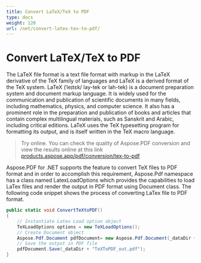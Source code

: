 ```yaml
---
title: Convert LaTeX/TeX to PDF
type: docs
weight: 120
url: /net/convert-latex-tex-to-pdf/
---
```

# Convert LaTeX/TeX to PDF

The LaTeX file format is a text file format with markup in the LaTeX derivative of the TeX family of languages and LaTeX is a derived format of the TeX system. LaTeX (ˈleɪtɛk/ lay-tek or lah-tek) is a document preparation system and document markup language. It is widely used for the communication and publication of scientific documents in many fields, including mathematics, physics, and computer science. It also has a prominent role in the preparation and publication of books and articles that contain complex multilingual materials, such as Sanskrit and Arabic, including critical editions. LaTeX uses the TeX typesetting program for formatting its output, and is itself written in the TeX macro language.

>Try online. You can check the quality of Aspose.PDF conversion and view the results online at this link [products.aspose.app/pdf/conversion/tex-to-pdf](https://products.aspose.app/pdf/conversion/tex-to-pdf)

Aspose.PDF for .NET supports the feature to convert TeX files to PDF format and in order to accomplish this requirement, Aspose.Pdf namespace has a class named LatexLoadOptions which provides the capabilities to load LaTex files and render the output in PDF format using Document class. The following code snippet shows the process of converting LaTex file to PDF format.

```csharp
public static void ConvertTeXtoPDF()
{
    // Instantiate Latex Load option object
    TeXLoadOptions options = new TeXLoadOptions();
    // Create Document object
    Aspose.Pdf.Document pdfDocument= new Aspose.Pdf.Document(_dataDir + "samplefile.tex", options);
    // Save the output in PDF file
    pdfDocument.Save(_dataDir + "TeXToPDF_out.pdf");
}
```
